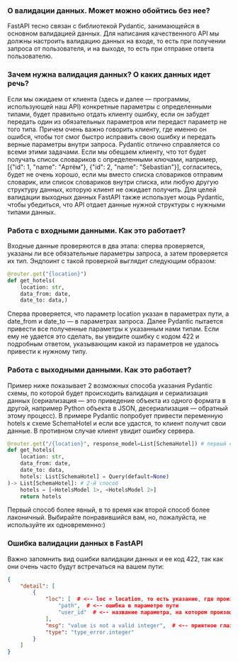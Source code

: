 ### О валидации данных. Может можно обойтись без нее?

FastAPI тесно связан с библиотекой Pydantic, 
занимающейся в основном валидацией данных. 
Для написания качественного API мы должны настроить валидацию 
данных на входе, то есть при получении запроса от пользователя, 
и на выходе, то есть при отправке ответа пользователю.

### Зачем нужна валидация данных? О каких данных идет речь?

Если мы ожидаем от клиента (здесь и далее — программы, использующей наш API) 
конкретные параметры с определенными типами, будет правильно отдать клиенту 
ошибку, если он забудет передать один из обязательных параметров 
или передаст параметр не того типа. Причем очень важно говорить 
клиенту, где именно он ошибся, чтобы тот смог быстро исправить 
свою ошибку и передать верные параметры внутри запроса. Pydantic 
отлично справляется со всеми этими задачами.
Если мы обещаем клиенту, что тот будет получать список словариков 
с определенными ключами, например, 
[{"id": 1, "name": "Артём"}, {"id": 2, "name": "Sebastian"}], 
согласитесь, будет не очень хорошо, если мы вместо списка 
словариков отправим словарик, или список словариков 
внутри списка, или любую другую структуру данных, 
которую клиент не ожидает получить. 
Для целей валидации выходных данных FastAPI также использует 
мощь Pydantic, чтобы убедиться, что API отдает данные нужной 
структуры с нужными типами данных.

### Работа с входными данными. Как это работает?

Входные данные проверяются в два этапа: сперва проверяется, указаны ли все обязательные параметры запроса, 
а затем проверяется их тип. 
Эндпоинт с такой проверкой выглядит следующим образом:

```python
@router.get("{location}")
def get_hotels(
    location: str,
    data_from: date,
    date_to: data,)
```
Сперва проверяется, что параметр location указан в параметрах 
пути, а date_from и date_to — в параметрах запроса. 
Далее Pydantic пытается привести все полученные параметры к 
указанным нами типам. Если ему не удается это сделать, 
вы увидите ошибку с кодом 422 и подробным ответом, 
указывающим какой из параметров не удалось привести к нужному типу.

### Работа с выходными данными. Как это работает?

Пример ниже показывает 2 возможных способа указания 
Pydantic схемы, по которой будет происходить валидация и 
сериализация данных (сериализация — это приведение объекта 
из одного формата в другой, например Python объекта в JSON, 
десериализация — обратный этому процесс). 
В примере Pydantic попробует привести переменную hotels 
к схеме SchemaHotel и если все удастся, то клиент получит 
свои данные. В противном случае клиент увидит ошибку сервера.

```python
@router.get("/{location}", response_model=List[SchemaHotel]) # первый способ
def get_hotels(
    location: str,
    data_from: date,
    date_to: data,
    hotels: List[SchemaHotel] = Query(default=None)
)-> List[SchemaHotel]: # 2-й способ
    hotels = [<HotelsModel 1>, <HotelsModel 2>]
    return hotels
```
Первый способ более явный, в то время как второй способ 
более лаконичный. Выбирайте понравившийся вам, 
но, пожалуйста, не используйте их одновременно:)

### Ошибка валидации данных в FastAPI

Важно запомнить вид ошибки валидации данных 
и ее код 422, так как они очень часто будут 
встречаться на вашем пути:

```json
{
    "detail": [
        {
            "loc": [  # <-- loc = location, то есть указание, где произошла ошибка
                "path",  # <-- ошибка в параметре пути
                "user_id"  # <-- название параметра, на котором произошла ошибка
            ],
            "msg": "value is not a valid integer",  # <-- приятное глазу сообщение, что user_id - не целое число
            "type": "type_error.integer"
        }
    ]
}
```



